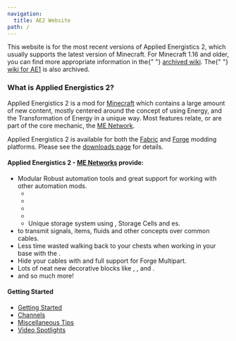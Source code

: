 ```yaml
---
navigation:
  title: AE2 Website
path: /
---
```


<div className="box">
  This website is for the most recent versions of Applied Energistics 2, which
  usually supports the latest version of Minecraft. For Minecraft 1.16 and
  older, you can find more appropriate information in the{" "}
  <a href="/ae2-site-archive/">archived wiki</a>. The{" "}
  <a href="/ae1-site-archive/">wiki for AE1</a> is also archived.
</div>

### What is Applied Energistics 2?

Applied Energistics 2 is a mod for [Minecraft](https://www.minecraft.net/) which contains a large amount of new
content, mostly centered around the concept of using Energy, and the Transformation of Energy in a unique way.
Most features relate, or are part of the core mechanic, the [ME Network](features/me-network.md).

Applied Energistics 2 is available for both the [Fabric](https://fabricmc.net/) and [Forge](https://www.minecraftforge.net)
modding platforms. Please see the [downloads page](/download) for details.

#### Applied Energistics 2 - [ME Networks](features/me-network.md) provide:

- Modular Robust automation tools and great support for working with other automation mods.
  - <ItemLink id="import_bus" />
  - <ItemLink id="export_bus" />
  - <ItemLink id="level_emitter" />
  - <ItemLink id="interface" />
  - Unique storage system using <ItemLink id="drive" />, Storage Cells and <ItemLink id="storage_bus"></ItemLink>es.
- <ItemLink id="me_p2p_tunnel"></ItemLink> to transmit signals, items, fluids and
  other concepts over common cables.
- Less time wasted walking back to your chests when working in your base with the <ItemLink id="wireless_terminal"></ItemLink>.
- Hide your cables with <ItemLink id="facade"></ItemLink> and full support for Forge Multipart.
- Lots of neat new decorative blocks like <ItemLink id="smooth_sky_stone_block"></ItemLink>, <ItemLink id="quartz_pillar"></ItemLink>, <ItemLink id="quartz_glass"></ItemLink> and <ItemLink id="quartz_fixture"></ItemLink>.
- and so much more!

#### Getting Started

- [Getting Started](getting-started.md)
- [Channels](features/me-network/channels.md)
- [Miscellaneous Tips](miscellaneous-tips.md)
- [Video Spotlights](video-spotlights.md)
